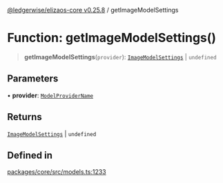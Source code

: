 [@ledgerwise/elizaos-core v0.25.8](../index.md) / getImageModelSettings

# Function: getImageModelSettings()

> **getImageModelSettings**(`provider`): [`ImageModelSettings`](../type-aliases/ImageModelSettings.md) \| `undefined`

## Parameters

• **provider**: [`ModelProviderName`](../enumerations/ModelProviderName.md)

## Returns

[`ImageModelSettings`](../type-aliases/ImageModelSettings.md) \| `undefined`

## Defined in

[packages/core/src/models.ts:1233](https://github.com/elizaOS/eliza/blob/main/packages/core/src/models.ts#L1233)
